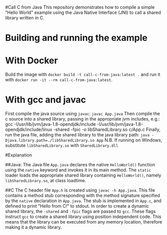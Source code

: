 #Call C from Java
This repository demonstrates how to compile a simple "Hello World" example using the Java Native Interface (JNI) to call a shared library written in C.

# Building and running the example

# With Docker
Build the image with `docker build -t call-c-from-java:latest .` and run it
with `docker run -it --rm call-c-from-java:latest`.

# With gcc and javac

First compile the java source using `javac`:
    `javac App.java`
Then compile the c source into a shared library, passing in the appropriate jvm includes, e.g.:
    gcc -I/usr/lib/jvm/java-1.8-opendjdk/include -I/usr/lib/jvm/java-1.8-opendjdk/include/linux -shared -fpic -o libSharedLibrary.so c/App.c
Finally, run the java file, adding the shared library to the java library path:
    `java -Djava.library.path=./libSharedLibrary.so App`
N.B. If running on Windows, substitute `libSharedLibrary.so` with `SharedLibrary.dll`

#Explanation

##Java:
The Java file `App.java` declares the native `HelloWorld()` function using the `native` keyword and invokes
it in its main method. The `static` loader loads the appropriate shared library containing `HelloWorld()`, namely `libSharedLibrary.so`, at class loadtime.

##C
The C header file `App.h` is created using `javac -h App.java`.  This file contains a method stub corresponding with the method signature specified by the `native` declaration in `App.java`.
The stub is implemented in `App.c`, and defined to print "Hello from C!" to stdout.  In order to create a dynamic shared library, the `-shared` and `-fpic` flags are passed to `gcc`. These flags
instruct `gcc` to create a shared library using position independent code. This means that the library can be executed from any memory location, therefore making it a dynamic library.
